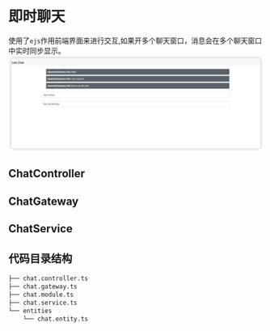 # 即时聊天

使用了`ejs`作用前端界面来进行交互,如果开多个聊天窗口，消息会在多个聊天窗口中实时同步显示。
![chat](/feature/chat/chat.png)

## ChatController

## ChatGateway

## ChatService



## 代码目录结构

```tsx
├── chat.controller.ts
├── chat.gateway.ts
├── chat.module.ts
├── chat.service.ts
└── entities
    └── chat.entity.ts
```


